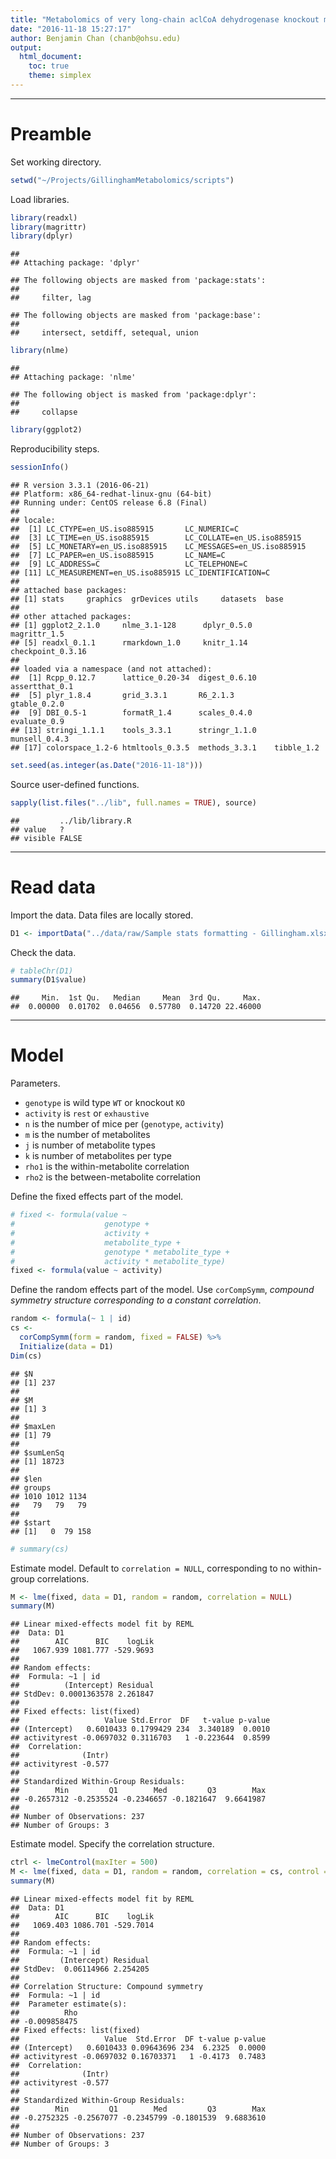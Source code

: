 ```yaml
---
title: "Metabolomics of very long-chain aclCoA dehydrogenase knockout mice"
date: "2016-11-18 15:27:17"
author: Benjamin Chan (chanb@ohsu.edu)
output:
  html_document:
    toc: true
    theme: simplex
---
```


---

# Preamble

Set working directory.


```r
setwd("~/Projects/GillinghamMetabolomics/scripts")
```

Load libraries.


```r
library(readxl)
library(magrittr)
library(dplyr)
```

```
## 
## Attaching package: 'dplyr'
```

```
## The following objects are masked from 'package:stats':
## 
##     filter, lag
```

```
## The following objects are masked from 'package:base':
## 
##     intersect, setdiff, setequal, union
```

```r
library(nlme)
```

```
## 
## Attaching package: 'nlme'
```

```
## The following object is masked from 'package:dplyr':
## 
##     collapse
```

```r
library(ggplot2)
```

Reproducibility steps.


```r
sessionInfo()
```

```
## R version 3.3.1 (2016-06-21)
## Platform: x86_64-redhat-linux-gnu (64-bit)
## Running under: CentOS release 6.8 (Final)
## 
## locale:
##  [1] LC_CTYPE=en_US.iso885915       LC_NUMERIC=C                  
##  [3] LC_TIME=en_US.iso885915        LC_COLLATE=en_US.iso885915    
##  [5] LC_MONETARY=en_US.iso885915    LC_MESSAGES=en_US.iso885915   
##  [7] LC_PAPER=en_US.iso885915       LC_NAME=C                     
##  [9] LC_ADDRESS=C                   LC_TELEPHONE=C                
## [11] LC_MEASUREMENT=en_US.iso885915 LC_IDENTIFICATION=C           
## 
## attached base packages:
## [1] stats     graphics  grDevices utils     datasets  base     
## 
## other attached packages:
## [1] ggplot2_2.1.0     nlme_3.1-128      dplyr_0.5.0       magrittr_1.5     
## [5] readxl_0.1.1      rmarkdown_1.0     knitr_1.14        checkpoint_0.3.16
## 
## loaded via a namespace (and not attached):
##  [1] Rcpp_0.12.7      lattice_0.20-34  digest_0.6.10    assertthat_0.1  
##  [5] plyr_1.8.4       grid_3.3.1       R6_2.1.3         gtable_0.2.0    
##  [9] DBI_0.5-1        formatR_1.4      scales_0.4.0     evaluate_0.9    
## [13] stringi_1.1.1    tools_3.3.1      stringr_1.1.0    munsell_0.4.3   
## [17] colorspace_1.2-6 htmltools_0.3.5  methods_3.3.1    tibble_1.2
```

```r
set.seed(as.integer(as.Date("2016-11-18")))
```

Source user-defined functions.


```r
sapply(list.files("../lib", full.names = TRUE), source)
```

```
##         ../lib/library.R
## value   ?               
## visible FALSE
```

---

# Read data

Import the data.
Data files are locally stored.


```r
D1 <- importData("../data/raw/Sample stats formatting - Gillingham.xlsx")
```

Check the data.


```r
# tableChr(D1)
summary(D1$value)
```

```
##     Min.  1st Qu.   Median     Mean  3rd Qu.     Max. 
##  0.00000  0.01702  0.04656  0.57780  0.14720 22.46000
```

---

# Model

Parameters.

* `genotype` is wild type `WT` or knockout `KO`
* `activity` is `rest` or `exhaustive`
* `n` is the number of mice per (`genotype`, `activity`)
* `m` is the number of metabolites
* `j` is number of metabolite types
* `k` is number of metabolites per type
* `rho1` is the within-metabolite correlation
* `rho2` is the between-metabolite correlation

Define the fixed effects part of the model.


```r
# fixed <- formula(value ~
#                    genotype +
#                    activity +
#                    metabolite_type +
#                    genotype * metabolite_type +
#                    activity * metabolite_type)
fixed <- formula(value ~ activity)
```

Define the random effects part of the model.
Use `corCompSymm`, *compound symmetry structure corresponding to a constant correlation*.


```r
random <- formula(~ 1 | id)
cs <-
  corCompSymm(form = random, fixed = FALSE) %>%
  Initialize(data = D1)
Dim(cs)
```

```
## $N
## [1] 237
## 
## $M
## [1] 3
## 
## $maxLen
## [1] 79
## 
## $sumLenSq
## [1] 18723
## 
## $len
## groups
## 1010 1012 1134 
##   79   79   79 
## 
## $start
## [1]   0  79 158
```

```r
# summary(cs)
```

Estimate model.
Default to `correlation = NULL`, corresponding to no within-group correlations.


```r
M <- lme(fixed, data = D1, random = random, correlation = NULL)
summary(M)
```

```
## Linear mixed-effects model fit by REML
##  Data: D1 
##        AIC      BIC    logLik
##   1067.939 1081.777 -529.9693
## 
## Random effects:
##  Formula: ~1 | id
##          (Intercept) Residual
## StdDev: 0.0001363578 2.261847
## 
## Fixed effects: list(fixed) 
##                   Value Std.Error  DF   t-value p-value
## (Intercept)   0.6010433 0.1799429 234  3.340189  0.0010
## activityrest -0.0697032 0.3116703   1 -0.223644  0.8599
##  Correlation: 
##              (Intr)
## activityrest -0.577
## 
## Standardized Within-Group Residuals:
##        Min         Q1        Med         Q3        Max 
## -0.2657312 -0.2535524 -0.2346657 -0.1821647  9.6641987 
## 
## Number of Observations: 237
## Number of Groups: 3
```

Estimate model.
Specify the correlation structure.


```r
ctrl <- lmeControl(maxIter = 500)
M <- lme(fixed, data = D1, random = random, correlation = cs, control = ctrl)
summary(M)
```

```
## Linear mixed-effects model fit by REML
##  Data: D1 
##        AIC      BIC    logLik
##   1069.403 1086.701 -529.7014
## 
## Random effects:
##  Formula: ~1 | id
##         (Intercept) Residual
## StdDev:  0.06114966 2.254205
## 
## Correlation Structure: Compound symmetry
##  Formula: ~1 | id 
##  Parameter estimate(s):
##          Rho 
## -0.009858475 
## Fixed effects: list(fixed) 
##                   Value  Std.Error  DF t-value p-value
## (Intercept)   0.6010433 0.09643696 234  6.2325  0.0000
## activityrest -0.0697032 0.16703371   1 -0.4173  0.7483
##  Correlation: 
##              (Intr)
## activityrest -0.577
## 
## Standardized Within-Group Residuals:
##        Min         Q1        Med         Q3        Max 
## -0.2752325 -0.2567077 -0.2345799 -0.1801539  9.6883610 
## 
## Number of Observations: 237
## Number of Groups: 3
```
